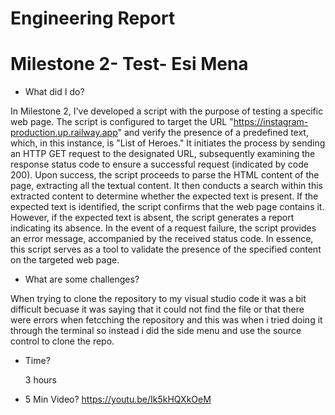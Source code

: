 # Engineering Report
# Milestone 2- Test- Esi Mena
- What did I do?

In Milestone 2, I've developed a script with the purpose of testing a specific web page. The script is configured to target the URL "https://instagram-production.up.railway.app" and verify the presence of a predefined text, which, in this instance, is "List of Heroes." It initiates the process by sending an HTTP GET request to the designated URL, subsequently examining the response status code to ensure a successful request (indicated by code 200). Upon success, the script proceeds to parse the HTML content of the page, extracting all the textual content. It then conducts a search within this extracted content to determine whether the expected text is present. If the expected text is identified, the script confirms that the web page contains it. However, if the expected text is absent, the script generates a report indicating its absence. In the event of a request failure, the script provides an error message, accompanied by the received status code. In essence, this script serves as a tool to validate the presence of the specified content on the targeted web page.

- What are some challenges?

When trying to clone the repository to my visual studio code it was a bit difficult becuase it was saying that it could not find the file or that there were errors when fetcching the repository and this was when i tried doing it through the terminal so instead i did the side menu and use the source control to clone the repo.

- Time?

  3 hours

- 5 Min Video?
  https://youtu.be/Ik5kHQXkOeM

